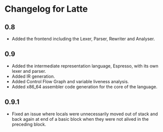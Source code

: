 # Changelog for Latte

## 0.8

- Added the frontend including the Lexer, Parser, Rewriter and Analyser.

## 0.9

- Added the intermediate representation language, Espresso, with its own lexer and parser.
- Added IR generation.
- Added Control Flow Graph and variable liveness analysis.
- Added x86_64 assembler code generation for the core of the language.

## 0.9.1

- Fixed an issue where locals were unnecessarily moved out of stack and back again at end of a basic block when they were not alived in the preceding block.